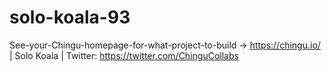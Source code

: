 # solo-koala-93
See-your-Chingu-homepage-for-what-project-to-build -> https://chingu.io/ | Solo Koala | Twitter: https://twitter.com/ChinguCollabs
